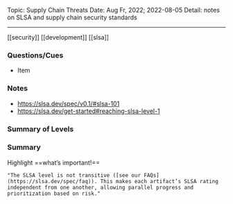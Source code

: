 Topic: Supply Chain Threats
Date: Aug Fr, 2022; 2022-08-05
Detail: notes on SLSA and supply chain security standards

---
[[security]] [[development]] [[slsa]]
### Questions/Cues
- Item

### Notes
- https://slsa.dev/spec/v0.1/#slsa-101
- https://slsa.dev/get-started#reaching-slsa-level-1

### Summary of Levels



### Summary
Highlight ==what’s important!==
```
"The SLSA level is not transitive ([see our FAQs](https://slsa.dev/spec/faq)). This makes each artifact’s SLSA rating independent from one another, allowing parallel progress and prioritization based on risk."

```